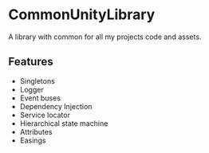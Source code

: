 # CommonUnityLibrary

A library with common for all my projects code and assets.

## Features

* Singletons
* Logger
* Event buses
* Dependency Injection
* Service locator
* Hierarchical state machine
* Attributes
* Easings